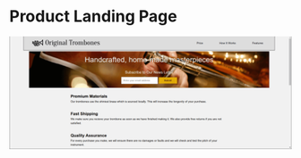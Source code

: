 # Product Landing Page

![Screen shot of the Product Landing Page](./images/product-landing-page.png)
